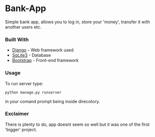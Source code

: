 # Bank-App

Simple bank app, allows you to log in, store your 'money', transfer it with another users etc.

### Built With
* [Django](https://docs.djangoproject.com/en/2.1/) - Web framework used
* [SqLite3](https://www.sqlite.org/docs.html) - Database
* [Bootstrap](https://getbootstrap.com/docs/4.1/getting-started/introduction/) - Front-end framework

### Usage
To run server type:
```
python manage.py runserver 
```
in your comand prompt being inside direcotory.

### Exclaimer
There is plenty to do, app doesnt seem so well but it was one of the first 'bigger' project.
